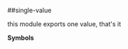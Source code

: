 <a name="module_single-value"></a>
##single-value

this module exports one value, that's it

  
**Symbols**  


